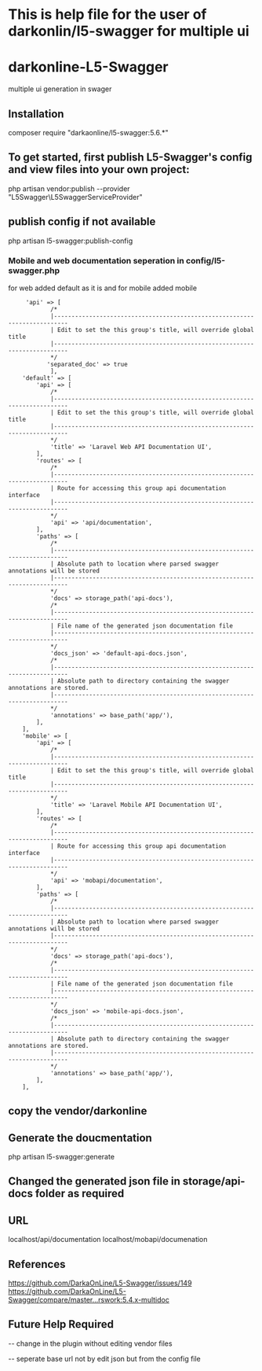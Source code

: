 # This is help file for the user of darkonlin/l5-swagger for multiple ui 

# darkonline-L5-Swagger
multiple ui generation in swager

## Installation
composer require "darkaonline/l5-swagger:5.6.*"

## To get started, first publish L5-Swagger's config and view files into your own project:
php artisan vendor:publish --provider "L5Swagger\L5SwaggerServiceProvider"

## publish config if not available 
php artisan l5-swagger:publish-config

### Mobile and web documentation seperation in config/l5-swagger.php

for web added default as it is and for mobile added mobile
       
         'api' => [
                /*
                |--------------------------------------------------------------------------
                | Edit to set the this group's title, will override global title
                |--------------------------------------------------------------------------
                */
               'separated_doc' => true
                ],
        'default' => [
            'api' => [
                /*
                |--------------------------------------------------------------------------
                | Edit to set the this group's title, will override global title
                |--------------------------------------------------------------------------
                */
                'title' => 'Laravel Web API Documentation UI',
            ],
            'routes' => [
                /*
                |--------------------------------------------------------------------------
                | Route for accessing this group api documentation interface
                |--------------------------------------------------------------------------
                */
                'api' => 'api/documentation',
            ],
            'paths' => [
                /*
                |--------------------------------------------------------------------------
                | Absolute path to location where parsed swagger annotations will be stored
                |--------------------------------------------------------------------------
                */
                'docs' => storage_path('api-docs'),
                /*
                |--------------------------------------------------------------------------
                | File name of the generated json documentation file
                |--------------------------------------------------------------------------
                */
                'docs_json' => 'default-api-docs.json',
                /*
                |--------------------------------------------------------------------------
                | Absolute path to directory containing the swagger annotations are stored.
                |--------------------------------------------------------------------------
                */
                'annotations' => base_path('app/'),
            ],
        ],
        'mobile' => [
            'api' => [
                /*
                |--------------------------------------------------------------------------
                | Edit to set the this group's title, will override global title
                |--------------------------------------------------------------------------
                */
                'title' => 'Laravel Mobile API Documentation UI',
            ],
            'routes' => [
                /*
                |--------------------------------------------------------------------------
                | Route for accessing this group api documentation interface
                |--------------------------------------------------------------------------
                */
                'api' => 'mobapi/documentation',
            ],
            'paths' => [
                /*
                |--------------------------------------------------------------------------
                | Absolute path to location where parsed swagger annotations will be stored
                |--------------------------------------------------------------------------
                */
                'docs' => storage_path('api-docs'),
                /*
                |--------------------------------------------------------------------------
                | File name of the generated json documentation file
                |--------------------------------------------------------------------------
                */
                'docs_json' => 'mobile-api-docs.json',
                /*
                |--------------------------------------------------------------------------
                | Absolute path to directory containing the swagger annotations are stored.
                |--------------------------------------------------------------------------
                */
                'annotations' => base_path('app/'),
            ],
        ],


## copy the vendor/darkonline

## Generate the doucmentation
php artisan l5-swagger:generate

## Changed the generated json file in storage/api-docs folder as required


## URL
localhost/api/documentation
localhost/mobapi/documenation

## References
https://github.com/DarkaOnLine/L5-Swagger/issues/149
https://github.com/DarkaOnLine/L5-Swagger/compare/master...rswork:5.4.x-multidoc

## Future Help Required 

-- change in the plugin without editing vendor files

-- seperate base url not by edit json but from the config file
